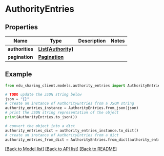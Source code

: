 # AuthorityEntries


## Properties

Name | Type | Description | Notes
------------ | ------------- | ------------- | -------------
**authorities** | [**List[Authority]**](Authority.md) |  | 
**pagination** | [**Pagination**](Pagination.md) |  | 

## Example

```python
from edu_sharing_client.models.authority_entries import AuthorityEntries

# TODO update the JSON string below
json = "{}"
# create an instance of AuthorityEntries from a JSON string
authority_entries_instance = AuthorityEntries.from_json(json)
# print the JSON string representation of the object
print(AuthorityEntries.to_json())

# convert the object into a dict
authority_entries_dict = authority_entries_instance.to_dict()
# create an instance of AuthorityEntries from a dict
authority_entries_from_dict = AuthorityEntries.from_dict(authority_entries_dict)
```
[[Back to Model list]](../README.md#documentation-for-models) [[Back to API list]](../README.md#documentation-for-api-endpoints) [[Back to README]](../README.md)


